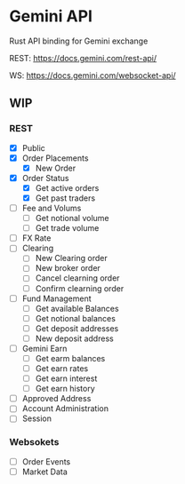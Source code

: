 # Gemini API

Rust API binding for Gemini exchange


REST: https://docs.gemini.com/rest-api/

WS: https://docs.gemini.com/websocket-api/

## WIP 

### REST

- [X] Public 
- [X] Order Placements
	- [X] New Order
- [X] Order Status
	- [X] Get active orders
	- [X] Get past traders
- [ ] Fee and Volums
	- [ ] Get notional volume
	- [ ] Get trade volume
- [ ] FX Rate
- [ ] Clearing
	- [ ] New Clearing order
	- [ ] New broker order
	- [ ] Cancel clearning order
	- [ ] Confirm clearning order
- [ ] Fund Management
	- [ ] Get available Balances
	- [ ] Get notional balances
	- [ ] Get deposit addresses
	- [ ] New deposit address
- [ ] Gemini Earn
	- [ ] Get earm balances
	- [ ] Get earn rates
	- [ ] Get earn interest
	- [ ] Get earn history
- [ ] Approved Address
- [ ] Account Administration
- [ ] Session

### Websokets
- [ ] Order Events
- [ ] Market Data